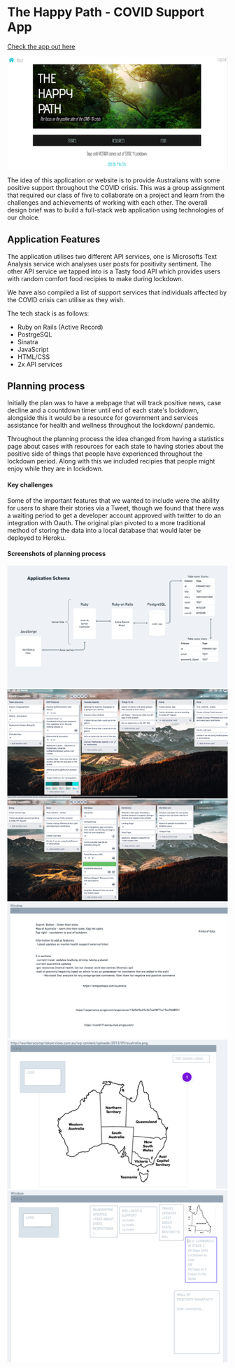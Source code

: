 # The Happy Path - COVID Support App

[Check the app out here](https://floating-cliffs-04957.herokuapp.com/)

![Final app home page](images/final_product_1.png)

The idea of this application or website is to provide Australians with some positive support throughout the COVID crisis. This was a group assignment that required our class of five to collaborate on a project and learn from the challenges and achievements of working with each other. The overall design brief was to build a full-stack web application using technologies of our choice. 

## Application Features 

The application utilises two different API services, one is Microsofts Text Analysis service wich analyses user posts for positivity sentiment. The other API service we tapped into is a Tasty food API which provides users with random comfort food recipies to make during lockdown.

We have also compiled a list of support services that individuals affected by the COVID crisis can utilise as they wish. 

The tech stack is as follows: 
- Ruby on Rails (Active Record)
- PostrgeSQL
- Sinatra 
- JavaScript 
- HTML/CSS 
- 2x API services 

## Planning process 

Initially the plan was to have a webpage that will track positive news, case decline and a countdown timer until end of each state's lockdown, alongside this it would be a resource for government and services assistance for health and wellness throughout the lockdown/ pandemic. 

Throughout the planning process the idea changed from having a statistics page about cases with resources for each state to having stories about the positive side of things that people have experienced throughout the lockdown period. Along with this we included recipies that people might enjoy while they are in lockdown. 

#### Key challenges 

Some of the important features that we wanted to include were the ability for users to share their stories via a Tweet, though we found that there was a waiting period to get a developer account approved with twitter to do an integration with Oauth. The original plan pivoted to a more traditional method of storing the data into a local database that would later be deployed to Heroku. 

#### Screenshots of planning process

![Whimsical Planning Board v4](images/whimsical_4.png)
![Trello Board v1](images/trello_screenshot_1.png)
![Trello Board v2](images/trello_screenshot_2.png)
![Whimsical Planning Board v1](images/whimsical_1.png)
![Whimsical Planning Board v2](images/whimsical_2.png)
![Whimsical Planning Board v3](images/whimsical_3.png)



